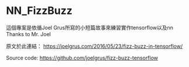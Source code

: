 # NN_FizzBuzz

這個專案是依循Joel Grus所寫的小短篇故事來練習實作tensorflow以及nn
Thanks to Mr. Joel

原文於此連結：
https://joelgrus.com/2016/05/23/fizz-buzz-in-tensorflow/

Source code:
https://github.com/joelgrus/fizz-buzz-tensorflow

